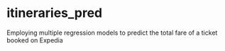 # itineraries_pred
Employing multiple regression models to predict the total fare of a ticket booked on Expedia
